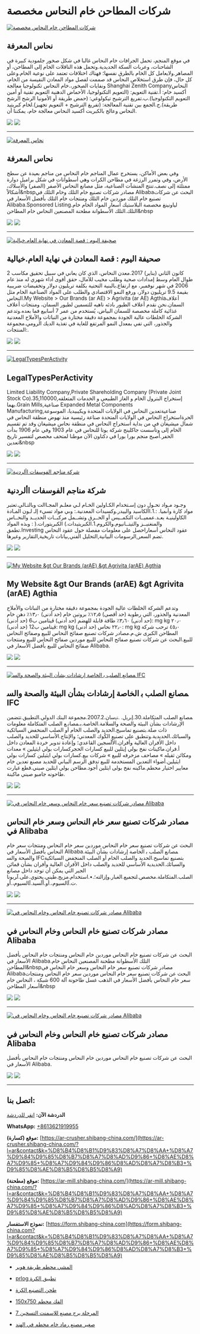 # شركات المطاحن خام النحاس مخصصة

<a href="https://swt.shibang-china.com/?l=ar&img&k=%D8%B4%D8%B1%D9%83%D8%A7%D8%AA+%D8%A7%D9%84%D9%85%D8%B7%D8%A7%D8%AD%D9%86+%D8%AE%D8%A7%D9%85+%D8%A7%D9%84%D9%86%D8%AD%D8%A7%D8%B3+%D9%85%D8%AE%D8%B5%D8%B5%D8%A9" target="_blank">![شركات المطاحن خام النحاس مخصصة](http://static.shibang-china.com/all-800x300/711.jpg)</a>

## نحاس المعرفة
في موقع المنجم، تحمل الجرافات خام النحاس غالبا في شكل صخور جلمودية كبيرة في الشاحنات، وعربات السكة الحديدية.وتحمل هذه الناقلات الخام إلى المطاحن، أو المصاهر.ولايعامل كل الخام بالطرق نفسها؛ فهناك اختلافات تعتمد على نوعية الخام.وعلى كل حال، فإن طرق استخلاص النحاس قد صممت لفصل مواد المعادن النفيسة من الخام، ونفايات الصخور،.خام النحاس تكنولوجيا معالجة Shanghai Zenith Companyالنحاس أكسيد خام: أ.تقنية التعويم: (التعويم التكنولوجيا، الأحماض الدهنية التعويم تقنية أو أمين التعويم التكنولوجيا).ب.تفريغ الترشيح تيكولوغي: (حمض طريقة أو الأمونيا الرشح الرشح طريقة).ج.الجمع بين تقنية المعالجة: (تفريغ الترشيح + التعويم تجهيز).لخام كبريتيد النحاس وعالج بالكبريت أكسيد النحاس معالجة خام، يمكننا أن.


<a href="https://whatsapp.shibangsoft.com/WhatsApp.php" target="_blank" title="WhatsApp">![](http://static.shibang-china.com/icon/whatsapp.png)</a> <a href="https://swt.shibang-china.com/?l=ar&icon&k=%D8%B4%D8%B1%D9%83%D8%A7%D8%AA+%D8%A7%D9%84%D9%85%D8%B7%D8%A7%D8%AD%D9%86+%D8%AE%D8%A7%D9%85+%D8%A7%D9%84%D9%86%D8%AD%D8%A7%D8%B3+%D9%85%D8%AE%D8%B5%D8%B5%D8%A9" target="_blank">![](http://static.shibang-china.com/icon/chat-ar.png)</a>

---

<a href="https://swt.shibang-china.com/?l=ar&img&k=%D8%B4%D8%B1%D9%83%D8%A7%D8%AA+%D8%A7%D9%84%D9%85%D8%B7%D8%A7%D8%AD%D9%86+%D8%AE%D8%A7%D9%85+%D8%A7%D9%84%D9%86%D8%AD%D8%A7%D8%B3+%D9%85%D8%AE%D8%B5%D8%B5%D8%A9" target="_blank">![نحاس المعرفة](http://static.shibang-china.com/all-800x300/1428.jpg)</a>

## نحاس المعرفة
وفي بعض الأماكن، يستخرج عمال المناجم خام النحاس من مناجم بعيدة عن سطح الأرض، وفي وتمرر الرزغة في مطاحن الكرات وهي أسطوانات في شكل براميل دوارة ممتلئة إلى نصف.تنتج المنشآت الصناعية، مثل مصانع النحاس الأصفر (الصفر) والأسلاك، أشكالاً&nbspمصادر شركات تصنيع خام التلك وخام التلك في Alibabaالبحث عن شركات تصنيع خام التلك موردين خام التلك ومنتجات خام التلك بأفضل الأسعار في Alibaba.Sponsored Listing.لياونينغ مخصصة البلاستيك أسعار المواد الخام خام التلك.التلك الأسطوانة مطحنة المصنعين النحاس خام المطاحن&nbsp


<a href="https://whatsapp.shibangsoft.com/WhatsApp.php" target="_blank" title="WhatsApp">![](http://static.shibang-china.com/icon/whatsapp.png)</a> <a href="https://swt.shibang-china.com/?l=ar&icon&k=%D8%B4%D8%B1%D9%83%D8%A7%D8%AA+%D8%A7%D9%84%D9%85%D8%B7%D8%A7%D8%AD%D9%86+%D8%AE%D8%A7%D9%85+%D8%A7%D9%84%D9%86%D8%AD%D8%A7%D8%B3+%D9%85%D8%AE%D8%B5%D8%B5%D8%A9" target="_blank">![](http://static.shibang-china.com/icon/chat-ar.png)</a>

---

<a href="https://swt.shibang-china.com/?l=ar&img&k=%D8%B4%D8%B1%D9%83%D8%A7%D8%AA+%D8%A7%D9%84%D9%85%D8%B7%D8%A7%D8%AD%D9%86+%D8%AE%D8%A7%D9%85+%D8%A7%D9%84%D9%86%D8%AD%D8%A7%D8%B3+%D9%85%D8%AE%D8%B5%D8%B5%D8%A9" target="_blank">![صحيفة اليوم : قصة المعادن في نهاية العام.خيالية](http://static.shibang-china.com/all-800x300/678.jpg)</a>

## صحيفة اليوم : قصة المعادن في نهاية العام.خيالية
2 كانون الثاني (يناير) 2017.معدن النحاس، الذي كان يعاني في سبيل تحقيق مكاسب طوال العام وسط إمدادات صحية وطلب مخيب للآمال، حقق أقوى أداء شهري له منذ عام 2006 في شهر نوفمبر، مع ارتفاع.بالبنية التحتية بكلفة تريليون دولار وتخفيضات ضريبية بقيمة 9.5 تريليون دولار، ورفع النمو الاقتصادي والطلب على المواد الصناعية الخام مثل النحاس.My Website &gt; Our Brands (ar AE) &gt; Agrivita (ar AE) Agthiaأعلاف السمان.نحن نقدم أعلاف الطيور بادئه ناهيه للتسمين لطيور السمان، ومنتجات أعلاف غذائية كاملة مخصصة للسمان البياض، يُستخدم من عمر 7 أسابيع فما بعده.وتدعم الشركة الخلطات عالية الجودة بمجموعة دقيقة مختارة من النباتات والأملاح المعدنية والجذور، التي تفي بمعدل النمو المرتفع للغاية في تغذية الديك الرومي.مجموعة المنتجات:.


<a href="https://whatsapp.shibangsoft.com/WhatsApp.php" target="_blank" title="WhatsApp">![](http://static.shibang-china.com/icon/whatsapp.png)</a> <a href="https://swt.shibang-china.com/?l=ar&icon&k=%D8%B4%D8%B1%D9%83%D8%A7%D8%AA+%D8%A7%D9%84%D9%85%D8%B7%D8%A7%D8%AD%D9%86+%D8%AE%D8%A7%D9%85+%D8%A7%D9%84%D9%86%D8%AD%D8%A7%D8%B3+%D9%85%D8%AE%D8%B5%D8%B5%D8%A9" target="_blank">![](http://static.shibang-china.com/icon/chat-ar.png)</a>

---

<a href="https://swt.shibang-china.com/?l=ar&img&k=%D8%B4%D8%B1%D9%83%D8%A7%D8%AA+%D8%A7%D9%84%D9%85%D8%B7%D8%A7%D8%AD%D9%86+%D8%AE%D8%A7%D9%85+%D8%A7%D9%84%D9%86%D8%AD%D8%A7%D8%B3+%D9%85%D8%AE%D8%B5%D8%B5%D8%A9" target="_blank">![LegalTypesPerActivity](http://static.shibang-china.com/all-800x300/777.jpg)</a>

## LegalTypesPerActivity
Limited Liability Company,Private Shareholding Company (Private Joint Stock Co).35,110000,إستخراج البترول الخام و الغاز الطبيعي و الخدمات المتعلقه بهما.Grain Mills,صناعية Expanded Metal Components Manufacturing,صناعيةتعدين النحاس في الولايات المتحدة ويكيبيديا، الموسوعة الحرةاستخراج النحاس في الولايات المتحدة صناعة رئيسية منذ نهوض منطقة النحاس في شمال ميشيغان في من بداية استخراج النحاس في منطقة نحاس ميشيغان وقد تم تقسيم الخام إلى وتأسست جاكلينج شركة يوتا للنحاس في عام 1903 وفي عام 1906 بدأت الحفر.أصبح منجم بورا بورا في دكتاون الآن موطنا لمتحف مخصص لتفسير تاريخ تعدين&nbsp


<a href="https://whatsapp.shibangsoft.com/WhatsApp.php" target="_blank" title="WhatsApp">![](http://static.shibang-china.com/icon/whatsapp.png)</a> <a href="https://swt.shibang-china.com/?l=ar&icon&k=%D8%B4%D8%B1%D9%83%D8%A7%D8%AA+%D8%A7%D9%84%D9%85%D8%B7%D8%A7%D8%AD%D9%86+%D8%AE%D8%A7%D9%85+%D8%A7%D9%84%D9%86%D8%AD%D8%A7%D8%B3+%D9%85%D8%AE%D8%B5%D8%B5%D8%A9" target="_blank">![](http://static.shibang-china.com/icon/chat-ar.png)</a>

---

<a href="https://swt.shibang-china.com/?l=ar&img&k=%D8%B4%D8%B1%D9%83%D8%A7%D8%AA+%D8%A7%D9%84%D9%85%D8%B7%D8%A7%D8%AD%D9%86+%D8%AE%D8%A7%D9%85+%D8%A7%D9%84%D9%86%D8%AD%D8%A7%D8%B3+%D9%85%D8%AE%D8%B5%D8%B5%D8%A9" target="_blank">![شركة مناجم الفوسفات األردنية](http://static.shibang-china.com/all-800x300/844.jpg)</a>

## شركة مناجم الفوسفات األردنية
وجـود مـواد تحـول دون إسـتخدام الكـاولين الخـام لـي معلـم المجـاالت وبالتـالي.تعتبر مواد كارة وأىميا. :.1.األكاسيد والييدر.وكسيدات المعدنية.: وىي مواد تسيء إلـ لـون المـادة الكاولينيـة بعـد.عمميــات التكمــيس أو الحــرق وتشــمل مركبــات الحديــد والنحــاس والمنغنيــز والتيتــانيوم.والكروم.1.الكبريتيدات.) الكبريتورات.( : وىذه المواد تطمق.Investing عقود النحاس أسعاراحصل على معلومات مفصلة حول عقود النحاس تضم السعر,الرسومات البيانية,التحليل الفني,بيانات تاريخية,التقارير وغيرها.


<a href="https://whatsapp.shibangsoft.com/WhatsApp.php" target="_blank" title="WhatsApp">![](http://static.shibang-china.com/icon/whatsapp.png)</a> <a href="https://swt.shibang-china.com/?l=ar&icon&k=%D8%B4%D8%B1%D9%83%D8%A7%D8%AA+%D8%A7%D9%84%D9%85%D8%B7%D8%A7%D8%AD%D9%86+%D8%AE%D8%A7%D9%85+%D8%A7%D9%84%D9%86%D8%AD%D8%A7%D8%B3+%D9%85%D8%AE%D8%B5%D8%B5%D8%A9" target="_blank">![](http://static.shibang-china.com/icon/chat-ar.png)</a>

---

<a href="https://swt.shibang-china.com/?l=ar&img&k=%D8%B4%D8%B1%D9%83%D8%A7%D8%AA+%D8%A7%D9%84%D9%85%D8%B7%D8%A7%D8%AD%D9%86+%D8%AE%D8%A7%D9%85+%D8%A7%D9%84%D9%86%D8%AD%D8%A7%D8%B3+%D9%85%D8%AE%D8%B5%D8%B5%D8%A9" target="_blank">![My Website &gt Our Brands (arAE) &gt Agrivita (arAE) Agthia](http://static.shibang-china.com/all-800x300/941.jpg)</a>

## My Website &gt Our Brands (arAE) &gt Agrivita (arAE) Agthia
وتدعم الشركة الخلطات عالية الجودة بمجموعة دقيقة مختارة من النباتات والأملاح المعدنية والجذور، التي رطوبة (حد أقصى) ١٢٫٥٪ بروتين خام (حد أدنى) ١٣٫٠٪ دهن خام (حد أدنى) ٣٫٦٠٪ طاقة قابلة للهضم (حد أدنى) ڤيتامين ب6 (حد أدنى): mg kg ٢٠٫٠ ڤيتامين ب12 (حد أدنى): mg kg ٢٢٫٠ نحاس (حد أدنى): mg kg ٤٥٫٠ ترحب شركة المطاحن الكبرى ش.م.مصادر شركات تصنيع صفائح النحاس للبيع وصفائح النحاس للبيع.البحث عن شركات تصنيع صفائح النحاس للبيع موردين صفائح النحاس للبيع ومنتجات صفائح النحاس للبيع بأفضل الأسعار في Alibaba.


<a href="https://whatsapp.shibangsoft.com/WhatsApp.php" target="_blank" title="WhatsApp">![](http://static.shibang-china.com/icon/whatsapp.png)</a> <a href="https://swt.shibang-china.com/?l=ar&icon&k=%D8%B4%D8%B1%D9%83%D8%A7%D8%AA+%D8%A7%D9%84%D9%85%D8%B7%D8%A7%D8%AD%D9%86+%D8%AE%D8%A7%D9%85+%D8%A7%D9%84%D9%86%D8%AD%D8%A7%D8%B3+%D9%85%D8%AE%D8%B5%D8%B5%D8%A9" target="_blank">![](http://static.shibang-china.com/icon/chat-ar.png)</a>

---

<a href="https://swt.shibang-china.com/?l=ar&img&k=%D8%B4%D8%B1%D9%83%D8%A7%D8%AA+%D8%A7%D9%84%D9%85%D8%B7%D8%A7%D8%AD%D9%86+%D8%AE%D8%A7%D9%85+%D8%A7%D9%84%D9%86%D8%AD%D8%A7%D8%B3+%D9%85%D8%AE%D8%B5%D8%B5%D8%A9" target="_blank">![ﻤﺼﺎﻧﻊ اﻟﺼﻠﺐ ﺑ اﻟﺨﺎﺻﺔ إرﺷﺎدات ﺑﺸﺄن اﻟﺒﻴﺌﺔ واﻟﺼﺤﺔ واﻟﺴ IFC](http://static.shibang-china.com/all-800x300/677.jpg)</a>

## ﻤﺼﺎﻧﻊ اﻟﺼﻠﺐ ﺑ اﻟﺨﺎﺻﺔ إرﺷﺎدات ﺑﺸﺄن اﻟﺒﻴﺌﺔ واﻟﺼﺤﺔ واﻟﺴ IFC
ﻤﺼﺎﻧﻊ اﻟﺼﻠﺐ اﻟﻤﺘﻜﺎﻣﻠﺔ.30.إﺑرﯾل. .ﻧﯾﺳﺎن.2007.2.ﻣﺠﻤﻮﻋﺔ اﻟﺒﻨﻚ اﻟﺪوﻟﻲ.اﻟﺘﻄﺒﻴﻖ.ﺗﺘﻀﻤﻦ اﻹرﺷﺎدات ﺑﺸﺄن اﻟﺒﻴﺌﺔ واﻟﺼﺤﺔ واﻟﺴﻼﻣﺔ.اﻟﺨﺎﺻﺔ.ﺑ.ﻤﺼﺎﻧ.ﻊ اﻟﺼﻠﺐ اﻟﻤﺘﻜﺎﻣﻠﺔ ﻣﻌﻠﻮﻣﺎت ذات ﺻﻠﺔ.ﺑﺘﺼﻨﻴﻊ ﺗﻤﺎﺳﻴﺢ.اﻟﺤﺪﻳﺪ واﻟﺼﻠﺐ اﻟﺨﺎم أو اﻟﺼﻠﺐ اﻟﻤﻨﺨﻔﺾ اﻟﺴﺒﺎﺋﻜﻴﺔ واﻟﺴﺒﺎﺋﻚ.اﻟﺤﺪﻳﺪﻳﺔ.وﺗﻨﻄﺒﻖ ﻋﻠﻰ ﺗﺼﻨﻴﻊ اﻟﻜُﻮك اﻟﻤﻌﺪﻧﻲ؛ واﻹﻧﺘﺎج.اﻷﺳﺎﺳﻲ ﻟﻠﺤﺪﻳﺪ واﻟﺼﻠﺐ داﺧﻞ اﻷﻓﺮان اﻟﻌﺎﻟﻴﺔ وأﻓﺮان.اﻷآﺴﺠﻴﻦ اﻟﻘﺎﻋﺪي؛ وإﻋﺎدة ﺗﺪوﻳﺮ ﺧﺮدة اﻟﻤﻌﺎدن داﺧﻞ أ.ﻓﺮان.ماكينات نفخ بولي إيثلين للبيع كسارات الحجركسارات بولي ايثيلين » معدات ومكائن ثقيله » مصاحف مزخرفه للبيع » شركات بيع.كسارات بولي ايثيلين كسارات بولي ايثيلين.أضواء التعدين المستخدمة للبيع تدفق الرسم البياني للحديد مصنع تعدين خام معايير اختيار محطم.ماكينه نفخ بولى ايثلين أجود.مطاحن بولي ايثلين صيني.قطع غيارت طاحونه جامبو صيني ماكينة.


<a href="https://whatsapp.shibangsoft.com/WhatsApp.php" target="_blank" title="WhatsApp">![](http://static.shibang-china.com/icon/whatsapp.png)</a> <a href="https://swt.shibang-china.com/?l=ar&icon&k=%D8%B4%D8%B1%D9%83%D8%A7%D8%AA+%D8%A7%D9%84%D9%85%D8%B7%D8%A7%D8%AD%D9%86+%D8%AE%D8%A7%D9%85+%D8%A7%D9%84%D9%86%D8%AD%D8%A7%D8%B3+%D9%85%D8%AE%D8%B5%D8%B5%D8%A9" target="_blank">![](http://static.shibang-china.com/icon/chat-ar.png)</a>

---

<a href="https://swt.shibang-china.com/?l=ar&img&k=%D8%B4%D8%B1%D9%83%D8%A7%D8%AA+%D8%A7%D9%84%D9%85%D8%B7%D8%A7%D8%AD%D9%86+%D8%AE%D8%A7%D9%85+%D8%A7%D9%84%D9%86%D8%AD%D8%A7%D8%B3+%D9%85%D8%AE%D8%B5%D8%B5%D8%A9" target="_blank">![مصادر شركات تصنيع سعر خام النحاس وسعر خام النحاس في Alibaba](http://static.shibang-china.com/all-800x300/649.jpg)</a>

## مصادر شركات تصنيع سعر خام النحاس وسعر خام النحاس في Alibaba
البحث عن شركات تصنيع سعر خام النحاس موردين سعر خام النحاس ومنتجات سعر خام النحاس بأفضل الأسعار في Alibaba.ﻤﺼﺎﻧﻊ اﻟﺼﻠﺐ ﺑ اﻟﺨﺎﺻﺔ إرﺷﺎدات ﺑﺸﺄن اﻟﺒﻴﺌﺔ واﻟﺼﺤﺔ واﻟﺴ IFCﺑﺘﺼﻨﻴﻊ ﺗﻤﺎﺳﻴﺢ.اﻟﺤﺪﻳﺪ واﻟﺼﻠﺐ اﻟﺨﺎم أو اﻟﺼﻠﺐ اﻟﻤﻨﺨﻔﺾ اﻟﺴﺒﺎﺋﻜﻴﺔ واﻟﺴﺒﺎﺋﻚ.اﻟﺤﺪﻳﺪﻳﺔ اﻷﺳﺎﺳﻲ ﻟﻠﺤﺪﻳﺪ واﻟﺼﻠﺐ داﺧﻞ اﻷﻓﺮان اﻟﻌﺎﻟﻴﺔ وأﻓﺮان ﺑﺸﺄن ﻗﻤﺎﺋﻦ اﻟﺠﻴﺮ اﻟﺘﻲ ﻳﻤﻜﻦ أن ﺗﻮﺟﺪ داﺧﻞ ﻣﺼﺎﻧﻊ اﻟﺼﻠﺐ.اﻟﻤﺘﻜﺎﻣﻠﺔ.ﻣﺨﺼﺺ.ﻟﺘﺠﻤﻴﻊ.اﻟﻐﺒﺎر.وإزاﻟﺘﻪ؛.•.اﺳﺘﺨﺪام.ﻣﺰﻳﺞ.ﻃﻴﻨﻲ.ﻳﺤﺘﻮي.ﻋﻠﻰ.آﺮﺑﻮﻧﺎت.آﺎﻟﺴﻴﻮم،.أو.أآﺴﻴﺪ.آﺎﻟﺴﻴﻮم،.أو.


<a href="https://whatsapp.shibangsoft.com/WhatsApp.php" target="_blank" title="WhatsApp">![](http://static.shibang-china.com/icon/whatsapp.png)</a> <a href="https://swt.shibang-china.com/?l=ar&icon&k=%D8%B4%D8%B1%D9%83%D8%A7%D8%AA+%D8%A7%D9%84%D9%85%D8%B7%D8%A7%D8%AD%D9%86+%D8%AE%D8%A7%D9%85+%D8%A7%D9%84%D9%86%D8%AD%D8%A7%D8%B3+%D9%85%D8%AE%D8%B5%D8%B5%D8%A9" target="_blank">![](http://static.shibang-china.com/icon/chat-ar.png)</a>

---

<a href="https://swt.shibang-china.com/?l=ar&img&k=%D8%B4%D8%B1%D9%83%D8%A7%D8%AA+%D8%A7%D9%84%D9%85%D8%B7%D8%A7%D8%AD%D9%86+%D8%AE%D8%A7%D9%85+%D8%A7%D9%84%D9%86%D8%AD%D8%A7%D8%B3+%D9%85%D8%AE%D8%B5%D8%B5%D8%A9" target="_blank">![مصادر شركات تصنيع خام النحاس وخام النحاس في Alibaba](http://static.shibang-china.com/all-800x300/1469.jpg)</a>

## مصادر شركات تصنيع خام النحاس وخام النحاس في Alibaba
البحث عن شركات تصنيع خام النحاس موردين خام النحاس ومنتجات خام النحاس بأفضل الأسعار في Alibaba.التلك الأسطوانة مطحنة المصنعين النحاس خام المطاحن&nbspمصادر شركات تصنيع سعر خام النحاس وسعر خام النحاس في Alibabaالبحث عن شركات تصنيع سعر خام النحاس موردين سعر خام النحاس ومنتجات سعر خام النحاس بأفضل الأسعار في الذهب غسل طاحونة آلة 600 شبكة ، النحاس خام أسعار المطاحن&nbsp


<a href="https://whatsapp.shibangsoft.com/WhatsApp.php" target="_blank" title="WhatsApp">![](http://static.shibang-china.com/icon/whatsapp.png)</a> <a href="https://swt.shibang-china.com/?l=ar&icon&k=%D8%B4%D8%B1%D9%83%D8%A7%D8%AA+%D8%A7%D9%84%D9%85%D8%B7%D8%A7%D8%AD%D9%86+%D8%AE%D8%A7%D9%85+%D8%A7%D9%84%D9%86%D8%AD%D8%A7%D8%B3+%D9%85%D8%AE%D8%B5%D8%B5%D8%A9" target="_blank">![](http://static.shibang-china.com/icon/chat-ar.png)</a>

---

<a href="https://swt.shibang-china.com/?l=ar&img&k=%D8%B4%D8%B1%D9%83%D8%A7%D8%AA+%D8%A7%D9%84%D9%85%D8%B7%D8%A7%D8%AD%D9%86+%D8%AE%D8%A7%D9%85+%D8%A7%D9%84%D9%86%D8%AD%D8%A7%D8%B3+%D9%85%D8%AE%D8%B5%D8%B5%D8%A9" target="_blank">![مصادر شركات تصنيع خام النحاس وخام النحاس في Alibaba](http://static.shibang-china.com/all-800x300/830.jpg)</a>

## مصادر شركات تصنيع خام النحاس وخام النحاس في Alibaba
البحث عن شركات تصنيع خام النحاس موردين خام النحاس ومنتجات خام النحاس بأفضل الأسعار في Alibaba.

<a href="https://whatsapp.shibangsoft.com/WhatsApp.php" target="_blank" title="WhatsApp">![](http://static.shibang-china.com/icon/whatsapp.png)</a> <a href="https://swt.shibang-china.com/?l=ar&icon&k=%D8%B4%D8%B1%D9%83%D8%A7%D8%AA+%D8%A7%D9%84%D9%85%D8%B7%D8%A7%D8%AD%D9%86+%D8%AE%D8%A7%D9%85+%D8%A7%D9%84%D9%86%D8%AD%D8%A7%D8%B3+%D9%85%D8%AE%D8%B5%D8%B5%D8%A9" target="_blank">![](http://static.shibang-china.com/icon/chat-ar.png)</a>

---
## اتصل بنا:

**الدردشة الآن:** [انقر للدردشة](https://swt.shibang-china.com?l=ar&contact&k=%D8%B4%D8%B1%D9%83%D8%A7%D8%AA+%D8%A7%D9%84%D9%85%D8%B7%D8%A7%D8%AD%D9%86+%D8%AE%D8%A7%D9%85+%D8%A7%D9%84%D9%86%D8%AD%D8%A7%D8%B3+%D9%85%D8%AE%D8%B5%D8%B5%D8%A9)

**WhatsApp:**  [+8613621919955](https://whatsapp.shibangsoft.com/WhatsApp.php)

**موقع (كسارة):** [https://ar-crusher.shibang-china.com/](https://ar-crusher.shibang-china.com/?l=ar&contact&k=%D8%B4%D8%B1%D9%83%D8%A7%D8%AA+%D8%A7%D9%84%D9%85%D8%B7%D8%A7%D8%AD%D9%86+%D8%AE%D8%A7%D9%85+%D8%A7%D9%84%D9%86%D8%AD%D8%A7%D8%B3+%D9%85%D8%AE%D8%B5%D8%B5%D8%A9)

**موقع (مطحنة):** [https://ar-mill.shibang-china.com/](https://ar-mill.shibang-china.com/?l=ar&contact&k=%D8%B4%D8%B1%D9%83%D8%A7%D8%AA+%D8%A7%D9%84%D9%85%D8%B7%D8%A7%D8%AD%D9%86+%D8%AE%D8%A7%D9%85+%D8%A7%D9%84%D9%86%D8%AD%D8%A7%D8%B3+%D9%85%D8%AE%D8%B5%D8%B5%D8%A9)

**نموذج الاستفسار:** [https://form.shibang-china.com](https://form.shibang-china.com?l=ar&contact&k=%D8%B4%D8%B1%D9%83%D8%A7%D8%AA+%D8%A7%D9%84%D9%85%D8%B7%D8%A7%D8%AD%D9%86+%D8%AE%D8%A7%D9%85+%D8%A7%D9%84%D9%86%D8%AD%D8%A7%D8%B3+%D9%85%D8%AE%D8%B5%D8%B5%D8%A9)

* [المشي محطم طريقة هوبر](../29/%D8%A7%D9%84%D9%85%D8%B4%D9%8A%20%D9%85%D8%AD%D8%B7%D9%85%20%D8%B7%D8%B1%D9%8A%D9%82%D8%A9%20%D9%87%D9%88%D8%A8%D8%B1.md)

* [prlog تطبيق الكرة](../26/prlog%20%D8%AA%D8%B7%D8%A8%D9%8A%D9%82%20%D8%A7%D9%84%D9%83%D8%B1%D8%A9.md)

* [طحن التصنيع الكرة](../27/%D8%B7%D8%AD%D9%86%20%D8%A7%D9%84%D8%AA%D8%B5%D9%86%D9%8A%D8%B9%20%D8%A7%D9%84%D9%83%D8%B1%D8%A9.md)

* [150x750 الفك محطم](../28/150x750%20%D8%A7%D9%84%D9%81%D9%83%20%D9%85%D8%AD%D8%B7%D9%85.md)

* [7 المرحلة برج مصنع للاسمنت التسخين](../29/7%20%D8%A7%D9%84%D9%85%D8%B1%D8%AD%D9%84%D8%A9%20%D8%A8%D8%B1%D8%AC%20%D9%85%D8%B5%D9%86%D8%B9%20%D9%84%D9%84%D8%A7%D8%B3%D9%85%D9%86%D8%AA%20%D8%A7%D9%84%D8%AA%D8%B3%D8%AE%D9%8A%D9%86.md)

* [صغير مصنع رماد خام محطم في الهند](../28/%D8%B5%D8%BA%D9%8A%D8%B1%20%D9%85%D8%B5%D9%86%D8%B9%20%D8%B1%D9%85%D8%A7%D8%AF%20%D8%AE%D8%A7%D9%85%20%D9%85%D8%AD%D8%B7%D9%85%20%D9%81%D9%8A%20%D8%A7%D9%84%D9%87%D9%86%D8%AF.md)